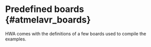 
Predefined boards {#atmelavr_boards}
=================

HWA comes with the definitions of a few boards used to compile the examples.
